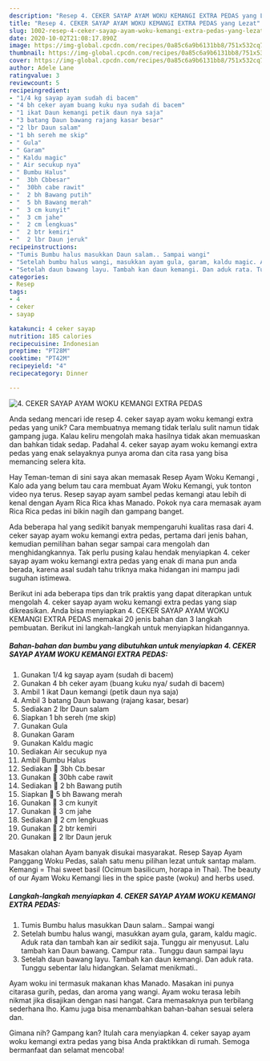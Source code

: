 ```yaml
---
description: "Resep 4. CEKER SAYAP AYAM WOKU KEMANGI EXTRA PEDAS yang Lezat"
title: "Resep 4. CEKER SAYAP AYAM WOKU KEMANGI EXTRA PEDAS yang Lezat"
slug: 1002-resep-4-ceker-sayap-ayam-woku-kemangi-extra-pedas-yang-lezat
date: 2020-10-02T21:08:17.890Z
image: https://img-global.cpcdn.com/recipes/0a85c6a9b6131bb8/751x532cq70/4-ceker-sayap-ayam-woku-kemangi-extra-pedas-foto-resep-utama.jpg
thumbnail: https://img-global.cpcdn.com/recipes/0a85c6a9b6131bb8/751x532cq70/4-ceker-sayap-ayam-woku-kemangi-extra-pedas-foto-resep-utama.jpg
cover: https://img-global.cpcdn.com/recipes/0a85c6a9b6131bb8/751x532cq70/4-ceker-sayap-ayam-woku-kemangi-extra-pedas-foto-resep-utama.jpg
author: Adele Lane
ratingvalue: 3
reviewcount: 5
recipeingredient:
- "1/4 kg sayap ayam sudah di bacem"
- "4 bh ceker ayam buang kuku nya sudah di bacem"
- "1 ikat Daun kemangi petik daun nya saja"
- "3 batang Daun bawang rajang kasar besar"
- "2 lbr Daun salam"
- "1 bh sereh me skip"
- " Gula"
- " Garam"
- " Kaldu magic"
- " Air secukup nya"
- " Bumbu Halus"
- "  3bh Cbbesar"
- "  30bh cabe rawit"
- "  2 bh Bawang putih"
- "  5 bh Bawang merah"
- "  3 cm kunyit"
- "  3 cm jahe"
- "  2 cm lengkuas"
- "  2 btr kemiri"
- "  2 lbr Daun jeruk"
recipeinstructions:
- "Tumis Bumbu halus masukkan Daun salam.. Sampai wangi"
- "Setelah bumbu halus wangi, masukkan ayam gula, garam, kaldu magic. Aduk rata dan tambah kan air sedikit saja. Tunggu air menyusut. Lalu tambah kan Daun bawang. Campur rata.. Tunggu daun sampai layu"
- "Setelah daun bawang layu. Tambah kan daun kemangi. Dan aduk rata. Tunggu sebentar lalu hidangkan. Selamat menikmati.."
categories:
- Resep
tags:
- 4
- ceker
- sayap

katakunci: 4 ceker sayap 
nutrition: 185 calories
recipecuisine: Indonesian
preptime: "PT28M"
cooktime: "PT42M"
recipeyield: "4"
recipecategory: Dinner

---
```



![4. CEKER SAYAP AYAM WOKU KEMANGI EXTRA PEDAS](https://img-global.cpcdn.com/recipes/0a85c6a9b6131bb8/751x532cq70/4-ceker-sayap-ayam-woku-kemangi-extra-pedas-foto-resep-utama.jpg)

Anda sedang mencari ide resep 4. ceker sayap ayam woku kemangi extra pedas yang unik? Cara membuatnya memang tidak terlalu sulit namun tidak gampang juga. Kalau keliru mengolah maka hasilnya tidak akan memuaskan dan bahkan tidak sedap. Padahal 4. ceker sayap ayam woku kemangi extra pedas yang enak selayaknya punya aroma dan cita rasa yang bisa memancing selera kita.

Hay Teman-teman di sini saya akan memasak Resep Ayam Woku Kemangi , Kalo ada yang belum tau cara membuat Ayam Woku Kemangi, yuk tonton video nya terus. Resep sayap ayam sambel pedas kemangi atau lebih di kenal dengan Ayam Rica Rica khas Manado. Pokok nya cara memasak ayam Rica Rica pedas ini bikin nagih dan gampang banget.

Ada beberapa hal yang sedikit banyak mempengaruhi kualitas rasa dari 4. ceker sayap ayam woku kemangi extra pedas, pertama dari jenis bahan, kemudian pemilihan bahan segar sampai cara mengolah dan menghidangkannya. Tak perlu pusing kalau hendak menyiapkan 4. ceker sayap ayam woku kemangi extra pedas yang enak di mana pun anda berada, karena asal sudah tahu triknya maka hidangan ini mampu jadi suguhan istimewa.


Berikut ini ada beberapa tips dan trik praktis yang dapat diterapkan untuk mengolah 4. ceker sayap ayam woku kemangi extra pedas yang siap dikreasikan. Anda bisa menyiapkan 4. CEKER SAYAP AYAM WOKU KEMANGI EXTRA PEDAS memakai 20 jenis bahan dan 3 langkah pembuatan. Berikut ini langkah-langkah untuk menyiapkan hidangannya.

<!--inarticleads1-->

##### Bahan-bahan dan bumbu yang dibutuhkan untuk menyiapkan 4. CEKER SAYAP AYAM WOKU KEMANGI EXTRA PEDAS:

1. Gunakan 1/4 kg sayap ayam (sudah di bacem)
1. Gunakan 4 bh ceker ayam (buang kuku nya/ sudah di bacem)
1. Ambil 1 ikat Daun kemangi (petik daun nya saja)
1. Ambil 3 batang Daun bawang (rajang kasar, besar)
1. Sediakan 2 lbr Daun salam
1. Siapkan 1 bh sereh (me skip)
1. Gunakan  Gula
1. Gunakan  Garam
1. Gunakan  Kaldu magic
1. Sediakan  Air secukup nya
1. Ambil  Bumbu Halus
1. Sediakan  🧂 3bh Cb.besar
1. Gunakan  🧂 30bh cabe rawit
1. Sediakan  🧂 2 bh Bawang putih
1. Siapkan  🧂 5 bh Bawang merah
1. Gunakan  🧂 3 cm kunyit
1. Gunakan  🧂 3 cm jahe
1. Sediakan  🧂 2 cm lengkuas
1. Gunakan  🧂 2 btr kemiri
1. Gunakan  🧂 2 lbr Daun jeruk


Masakan olahan Ayam banyak disukai masyarakat. Resep Sayap Ayam Panggang Woku Pedas, salah satu menu pilihan lezat untuk santap malam. Kemangi = Thai sweet basil (Ocimum basilicum, horapa in Thai). The beauty of our Ayam Woku Kemangi lies in the spice paste (woku) and herbs used. 

<!--inarticleads2-->

##### Langkah-langkah menyiapkan 4. CEKER SAYAP AYAM WOKU KEMANGI EXTRA PEDAS:

1. Tumis Bumbu halus masukkan Daun salam.. Sampai wangi
1. Setelah bumbu halus wangi, masukkan ayam gula, garam, kaldu magic. Aduk rata dan tambah kan air sedikit saja. Tunggu air menyusut. Lalu tambah kan Daun bawang. Campur rata.. Tunggu daun sampai layu
1. Setelah daun bawang layu. Tambah kan daun kemangi. Dan aduk rata. Tunggu sebentar lalu hidangkan. Selamat menikmati..


Ayam woku ini termasuk makanan khas Manado. Masakan ini punya citarasa gurih, pedas, dan aroma yang wangi. Ayam woku terasa lebih nikmat jika disajikan dengan nasi hangat. Cara memasaknya pun terbilang sederhana lho. Kamu juga bisa menambahkan bahan-bahan sesuai selera dan. 

Gimana nih? Gampang kan? Itulah cara menyiapkan 4. ceker sayap ayam woku kemangi extra pedas yang bisa Anda praktikkan di rumah. Semoga bermanfaat dan selamat mencoba!
